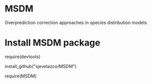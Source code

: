 # MSDM
Overprediction correction approaches in species distribution models


# Install MSDM package
require(devtools)

install_github("sjevelazco/MSDM")

require(MSDM)

